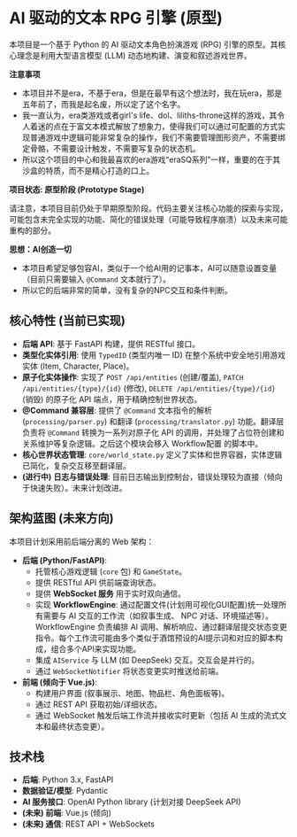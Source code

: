 # AI 驱动的文本 RPG 引擎 (原型)

本项目是一个基于 Python 的 AI 驱动文本角色扮演游戏 (RPG) 引擎的原型。其核心理念是利用大型语言模型 (LLM) 动态地构建、演变和叙述游戏世界。

**注意事项**
- 本项目并不是era，不基于era，但是在最早有这个想法时，我在玩era，那是五年前了，而我是起名废，所以定了这个名字。
- 我一直认为，era类游戏或者girl's life、dol、liliths-throne这样的游戏，其令人着迷的点在于富文本模式解放了想象力，使得我们可以通过可配置的方式实现普通游戏中逻辑可能非常复杂的操作，我们不需要管理图形资产，不需要绑定骨骼，不需要设计触发，不需要写复杂的状态机。
- 所以这个项目的中心和我最喜欢的era游戏“eraSQ系列”一样，重要的在于其沙盒的特质，而不是精心打造的口上。

**项目状态: 原型阶段 (Prototype Stage)**

请注意，本项目目前仍处于早期原型阶段。代码主要关注核心功能的探索与实现，可能包含未完全实现的功能、简化的错误处理（可能导致程序崩溃）以及未来可能重构的部分。

**思想：AI创造一切**
- 本项目希望足够包容AI，类似于一个给AI用的记事本，AI可以随意设置变量（目前只需要输入 `@Command` 文本就行了）。
- 所以它的后端非常的简单，没有复杂的NPC交互和条件判断。

## 核心特性 (当前已实现)

*   **后端 API**: 基于 FastAPI 构建，提供 RESTful 接口。
*   **类型化实体引用**: 使用 `TypedID` (类型内唯一 ID) 在整个系统中安全地引用游戏实体 (Item, Character, Place)。
*   **原子化实体操作**: 实现了 `POST /api/entities` (创建/覆盖), `PATCH /api/entities/{type}/{id}` (修改), `DELETE /api/entities/{type}/{id}` (销毁) 的原子化 API 端点，用于精确控制世界状态。
*   **@Command 兼容层**: 提供了 `@Command` 文本指令的解析 (`processing/parser.py`) 和翻译 (`processing/translator.py`) 功能。翻译层负责将 `@Command` 转换为一系列对原子化 API 的调用，并处理了占位符创建和关系维护等复杂逻辑。之后这个模块会移入 Workflow配置 的脚本中。
*   **核心世界状态管理**: `core/world_state.py` 定义了实体和世界容器，实体逻辑已简化，复杂交互移至翻译层。
*   **(进行中)** **日志与错误处理**: 目前日志输出到控制台，错误处理较为直接（倾向于快速失败）。未来计划改进。

## 架构蓝图 (未来方向)

本项目计划采用前后端分离的 Web 架构：

*   **后端 (Python/FastAPI)**:
    *   托管核心游戏逻辑 (`core` 包) 和 `GameState`。
    *   提供 RESTful API 供前端查询状态。
    *   提供 **WebSocket 服务** 用于实时双向通信。
    *   实现 **WorkflowEngine**: 通过配置文件(计划用可视化GUI配置)统一处理所有需要与 AI 交互的工作流（如叙事生成、 NPC 对话、环境描述等）。WorkflowEngine 负责编排 AI 调用、解析响应、通过翻译层提交状态变更指令。每个工作流可能由多个类似于酒馆预设的AI提示词和对应的脚本构成，组合多个API来实现功能。
    *   集成 `AIService` 与 LLM (如 DeepSeek) 交互。交互会是并行的。
    *   通过 `WebSocketNotifier` 将状态变更实时推送给前端。
*   **前端 (倾向于 Vue.js)**:
    *   构建用户界面 (叙事展示、地图、物品栏、角色面板等)。
    *   通过 REST API 获取初始/详细状态。
    *   通过 WebSocket 触发后端工作流并接收实时更新（包括 AI 生成的流式文本和最终状态变更）。

## 技术栈

*   **后端**: Python 3.x, FastAPI
*   **数据验证/模型**: Pydantic
*   **AI 服务接口**: OpenAI Python library (计划对接 DeepSeek API)
*   **(未来) 前端**: Vue.js (倾向)
*   **(未来) 通信**: REST API + WebSockets
